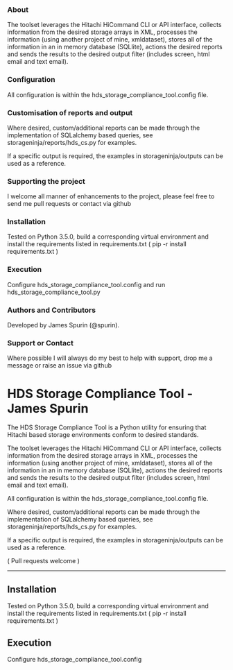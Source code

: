 ### About 
The toolset leverages the Hitachi HiCommand CLI or API interface, collects information from the desired storage arrays in XML, processes the information (using another project of mine, xmldataset), stores all of the information in an in memory database (SQLlite), actions the desired reports and sends the results to the desired output filter (includes screen, html email and text email).

### Configuration
All configuration is within the hds_storage_compliance_tool.config file.

### Customisation of reports and output
Where desired, custom/additional reports can be made through the implementation of SQLalchemy based queries, see storageninja/reports/hds_cs.py for examples. 

If a specific output is required, the examples in storageninja/outputs can be used as a reference.  

### Supporting the project
I welcome all manner of enhancements to the project, please feel free to send me pull requests or contact via github

### Installation
Tested on Python 3.5.0, build a corresponding virtual environment and install the requirements listed in requirements.txt ( pip -r install requirements.txt )

### Execution
Configure hds_storage_compliance_tool.config and run hds_storage_compliance_tool.py

### Authors and Contributors
Developed by James Spurin (@spurin).

### Support or Contact
Where possible I will always do my best to help with support, drop me a message or raise an issue via github





HDS Storage Compliance Tool - James Spurin
===================
The HDS Storage Compliance Tool is a Python utility for ensuring that Hitachi based storage environments conform to desired standards.  

The toolset leverages the Hitachi HiCommand CLI or API interface, collects information from the desired storage arrays in XML, processes the information (using another project of mine, xmldataset), stores all of the information in an in memory database (SQLlite), actions the desired reports and sends the results to the desired output filter (includes screen, html email and text email).

All configuration is within the hds_storage_compliance_tool.config file.

Where desired, custom/additional reports can be made through the implementation of SQLalchemy based queries, see storageninja/reports/hds_cs.py for examples. 

If a specific output is required, the examples in storageninja/outputs can be used as a reference.

( Pull requests welcome )

----------

Installation
-------------

Tested on Python 3.5.0, build a corresponding virtual environment and install the requirements listed in requirements.txt ( pip -r install requirements.txt )

Execution
-------------

Configure hds_storage_compliance_tool.config
